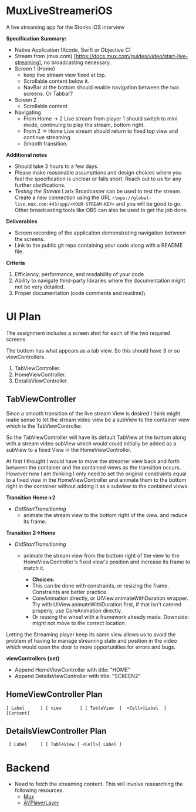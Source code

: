 # MuxLiveStreameriOS
A live streaming app for the Stonks iOS interview

**Specification Summary:** 
- Native Application (Xcode, Swift or Objective C)
- Stream from (mux.com) [https://docs.mux.com/guides/video/start-live-streaming], no broadcasting necessary. 
- Screen 1 (Home) 
  - keep live stream view fixed at top. 
  - Scrollable content below it. 
  - NavBar at the bottom should enable navigation between the two screens.  Or Tabbar? 
- Screen 2 
  - Scrollable content 
- Navigating
  - From Home -> 2 Live stream from player 1 should switch to mini mode, continuing to play the stream, bottom right.  
  - From 2 -> Home Live stream should return to fixed top view and continue streaming.
  - Smooth transition. 

**Additional notes**
- Should take 3 hours to a few days.
- Please make reasonable assumptions and design choices where you feel the specification is unclear or falls short. Reach out to us for any further clarifications. 
- *Testing the Stream* Larix Broadcaster can be used to test the stream. Create a new connection using the URL `rtmps://global-live.mux.com:443/app/<YOUR-STREAM-KEY>` and you will be good to go. Other broadcasting tools like OBS can also be used to get the job done.

**Deliverables**
- Screen recording of the application demonstrating navigation between the screens.
- Link to the public git repo containing your code along with a README file.

**Criteria**
1. Efficiency, performance, and readability of your code
2. Ability to navigate third-party libraries where the documentation might not be
very detailed.
3. Proper documentation (code comments and readme)\

# UI Plan #
The assignment includes a screen shot for each of the two required screens. 

The bottom has what appears as a tab view.  So this should have 3 or so viewControllers.  
1.  TabViewController. 
2.  HomeViewController.
3.  DetailsViewController.

## TabViewController ##
Since a smooth transition of the live stream View is desired I think might make sense to let the stream video view be a subView to the container view which is the TabViewController. 

So the TabViewController will have its default TabView at the bottom along with a stream video subView which would could initially be added as a subView to a fixed View in the HomeViewController.

At first I thought I would have to move the streamer view back and forth between the container and the contained views as the transition occurs.  However now I am thinking I only need to set the original constraints equal to a fixed view in the HomeViewController and animate them to the bottom right in the container without adding it as a subview to the contained views. 

**Transition Home->2** 
- *DidStartTransitioning*
  - animate the stream view to the bottom right of the view. and reduce its frame. 

**Transition 2->Home**
- *DidStartTransitioning*
  - animate the stream view from the bottom right of the view to the HomeViewController's fixed view's position and increase its frame to match it. 
    
    -  **Choices:** 
     - This can be done with constraints, or resizing the frame. Constraints are better practice. 
     - CoreAnimation directly, or UIView.animateWithDuration wrapper.  Try with UIView.animateWithDuration first, if that isn't catered properly, use CoreAnimation directly.  
     - Or reusing the wheel with a framework already made. Downside: might not move to the correct location.

Letting the Streaming player keep its same view allows us to avoid the problem of having to manage streaming state and position in the video which would open the door to more opportunities for errors and bugs.  

**viewControllers {set}**
- Append HomeViewController with title: "HOME"
- Append DetailsViewController with title: "SCREEN2"

## HomeViewController Plan ##
  `[ Label      ]
  [ view       ]
  [ TableView  ] 
    <Cell>[Label  ]
          [Content]`
  
## DetailsViewController Plan ## 
 ` [ Label     ]
  [ TableView ]
  <Cell>[ Label ]`
  

# Backend #
- Need to fetch the streaming content.  This will involve researching the following resources. 
  - [Mux](https://docs.mux.com/guides/video/start-live-streaming)
  - [AVPlayerLayer](https://developer.apple.com/documentation/avfoundation/avplayerlayer)
 
